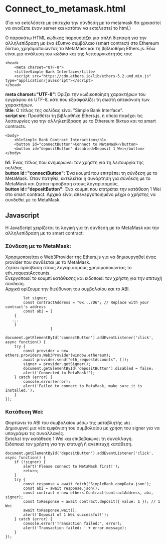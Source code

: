 # Connect_to_metamask.html
(Για να εκτελέσετε με επιτυχία την σύνδεση με το metamask θα χρειαστεί να ανοιξετε έναν server και κατόπιν να εκτελεστεί το html.)

Ο παρακάτω HTML κώδικας παρουσιάζει μια απλή διεπαφή για την αλληλεπίδραση με ένα έξυπνο συμβόλαιο (smart contract) στο Ethereum δίκτυο, χρησιμοποιώντας το MetaMask και τη βιβλιοθήκη Ethers.js. Εδώ είναι μια ανάλυση του κώδικα και της λειτουργικότητάς του:
```
<head>
    <meta charset="UTF-8">
    <title>Simple Bank Interface</title>
    <script src="https://cdn.ethers.io/lib/ethers-5.2.umd.min.js" type="application/javascript"></script>
</head>
```
**meta charset="UTF-8"**: Ορίζει την κωδικοποίηση χαρακτήρων του εγγράφου σε UTF-8, κάτι που εξασφαλίζει τη σωστή απεικόνιση των χαρακτήρων.<br>
**title**: Ο τίτλος της σελίδας είναι "Simple Bank Interface".<br>
**script src**: Προσθέτει τη βιβλιοθήκη Ethers.js, η οποία παρέχει τις λειτουργίες για την αλληλεπίδραση με το Ethereum δίκτυο και τα smart contracts.<br>

```
<body>
    <h1>Simple Bank Contract Interaction</h1>
    <button id="connectButton">Connect to MetaMask</button>
    <button id="depositButton" disabled>Deposit 1 Wei</button>
</body>
```
**h1**: Ένας τίτλος που ενημερώνει τον χρήστη για τη λειτουργία της σελίδας.<br>
**button id="connectButton"**: Ένα κουμπί που επιτρέπει τη σύνδεση με το MetaMask. Όταν πατηθεί, εκτελείται η συνάρτηση για σύνδεση με το MetaMask και ζητάει πρόσβαση στους λογαριασμούς.<br>
**button id="depositButton"**: Ένα κουμπί που επιτρέπει την κατάθεση 1 Wei στο smart contract. Αρχικά είναι απενεργοποιημένο μέχρι ο χρήστης να συνδεθεί με το MetaMask.<br>
## Javascript
H JavaScript χειρίζεται τη λογική για τη σύνδεση με το MetaMask και την αλληλεπίδραση με το smart contract:
### Σύνδεση με το MetaMask:
Χρησιμοποιείται ο Web3Provider της Ethers.js για να δημιουργηθεί ένας provider που συνδέεται με το MetaMask.<br>
Ζητάει πρόσβαση στους λογαριασμούς χρησιμοποιώντας το eth_requestAccounts.<br>
Ενεργοποιεί το κουμπί κατάθεσης και ειδοποιεί τον χρήστη για την επιτυχή σύνδεση.<br>
Aρχικά ορίζουμε την διεύθυνση του συμβολαίου και το ABI.
```
        let signer;
        const contractAddress = "0x...7D6"; // Replace with your contract's address
        const abi = [
    {
   ...
    }
                    ]
```

```
document.getElementById('connectButton').addEventListener('click', async function() {
    try {
        const provider = new ethers.providers.Web3Provider(window.ethereum);
        await provider.send("eth_requestAccounts", []);
        signer = provider.getSigner();
        document.getElementById('depositButton').disabled = false;
        alert('Connected to MetaMask!');
    } catch (error) {
        console.error(error);
        alert('Failed to connect to MetaMask, make sure it is installed.');
    }
});

```

### Κατάθεση Wei:
Φορτώνει το ABI του συμβολαίου μέσω της μεταβλητής ```abi```.<br>
Δημιουργεί μια νέα εμφάνιση του συμβολαίου με χρήση του signer για να υπογράψει τις συναλλαγές.<br>
Εκτελεί την κατάθεση 1 Wei και επιβεβαιώνει τη συναλλαγή.<br>
Ειδοποιεί τον χρήστη για την επιτυχή ή ανεπιτυχή κατάθεση.<br>

```
document.getElementById('depositButton').addEventListener('click', async function() {
    if (!signer) {
        alert('Please connect to MetaMask first!');
        return;
    }
    try {
        const response = await fetch('SimpleBank_compData.json');
        const abi = await response.json();
        const contract = new ethers.Contract(contractAddress, abi, signer);
        const txResponse = await contract.deposit({ value: 1 }); // 1 Wei
        await txResponse.wait();
        alert('Deposit of 1 Wei successful!');
    } catch (error) {
        console.error('Transaction failed:', error);
        alert('Transaction failed: ' + error.message);
    }
});

```
